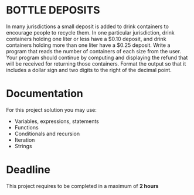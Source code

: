 # BOTTLE DEPOSITS

In many jurisdictions a small deposit is added to drink containers to encourage people to recycle them. In one particular jurisdiction, drink containers holding one liter or less have a $0.10 deposit, and drink containers holding more than one liter have a
$0.25 deposit.
Write a program that reads the number of containers of each size from the user.
Your program should continue by computing and displaying the refund that will be received for returning those containers. Format the output so that it includes a dollar sign and two digits to the right of the decimal point.

# Documentation

For this project solution you may use:

- Variables, expressions, statements
- Functions
- Conditionals and recursion
- Iteration
- Strings

# Deadline

This project requires to be completed in a maximum of **2 hours**
